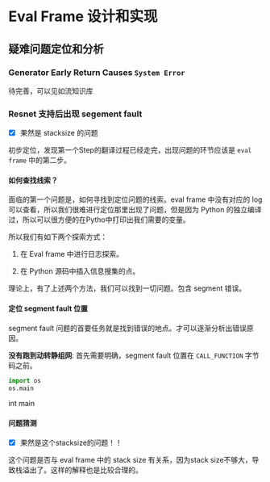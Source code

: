 # Eval Frame 设计和实现

## 疑难问题定位和分析

### Generator Early Return Causes `System Error`

待完善，可以见如流知识库

### Resnet 支持后出现 segement fault

- [x] 果然是 stacksize 的问题

初步定位，发现第一个Step的翻译过程已经走完，出现问题的环节应该是 `eval frame` 中的第二步。

#### 如何查找线索？

面临的第一个问题是，如何寻找到定位问题的线索。eval frame 中没有对应的 log 可以查看，所以我们很难进行定位那里出现了问题，但是因为 Python 的独立编译过，所以可以很方便的在Pytho中打印出我们需要的变量。

所以我们有如下两个探索方式：

1. 在 Eval frame 中进行日志探索。

2. 在 Python 源码中插入信息搜集的点。

理论上，有了上述两个方法，我们可以找到一切问题。包含 segment 错误。

#### 定位 segment fault 位置

segment fault 问题的首要任务就是找到错误的地点。才可以逐渐分析出错误原因。

**没有跑到动转静组网**: 首先需要明确，segment fault 位置在 `CALL_FUNCTION` 字节码之前。

```python
import os
os.main
```

int main


#### 问题猜测

- [x] 果然是这个stacksize的问题！！

这个问题是否与 eval frame 中的 stack size 有关系，因为stack size不够大，导致栈溢出了。这样的解释也是比较合理的。
